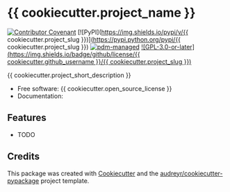 # {{ cookiecutter.project_name }}

[![Contributor Covenant](https://img.shields.io/badge/Contributor%20Covenant-2.1-4baaaa.svg)](code_of_conduct.md)
[![PyPI](https://img.shields.io/pypi/v/{{ cookiecutter.project_slug }})](https://pypi.python.org/pypi/{{ cookiecutter.project_slug }})
[![pdm-managed](https://img.shields.io/badge/pdm-managed-blueviolet)](https://pdm.fming.dev)
[![GPL-3.0-or-later](https://img.shields.io/badge/github/license/{{ cookiecutter.github_username }}/{{ cookiecutter.project_slug }})](LICENSE)

{{ cookiecutter.project_short_description }}

- Free software: {{ cookiecutter.open_source_license }}
- Documentation:

## Features

- TODO

## Credits

This package was created with [Cookiecutter](https://github.com/audreyr/cookiecutter) and the [audreyr/cookiecutter-pypackage](https://github.com/audreyr/cookiecutter-pypackage) project template.
